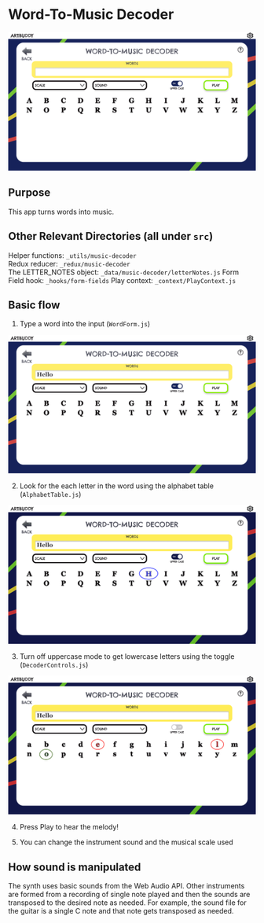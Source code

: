 # Word-To-Music Decoder

![music decoder in initial state](../_media/_docs/music-decoder/music-decoder-1.png)

## Purpose
This app turns words into music.

## Other Relevant Directories (all under `src`)

Helper functions: `_utils/music-decoder`  
Redux reducer: `_redux/music-decoder`  
The LETTER_NOTES object: `_data/music-decoder/letterNotes.js`
Form Field hook: `_hooks/form-fields`
Play context: `_context/PlayContext.js`

## Basic flow

1. Type a word into the input (`WordForm.js`)

![music decoder with the word "Hello" typed in](../_media/_docs/music-decoder/music-decoder-2.png)

2. Look for the each letter in the word using the alphabet table (`AlphabetTable.js`)

![music decoder with an uppercase letter filled in the alphabet table](../_media/_docs/music-decoder/music-decoder-3.png)

3. Turn off uppercase mode to get lowercase letters using the toggle (`DecoderControls.js`)

![music decoder with lowercase letters filled in](../_media/_docs/music-decoder/music-decoder-4.png)

4. Press Play to hear the melody!

5. You can change the instrument sound and the musical scale used

## How sound is manipulated

The synth uses basic sounds from the Web Audio API. Other instruments are formed from a recording of single note played and then the sounds are transposed to the desired note as needed. For example, the sound file for the guitar is a single C note and that note gets transposed as needed.